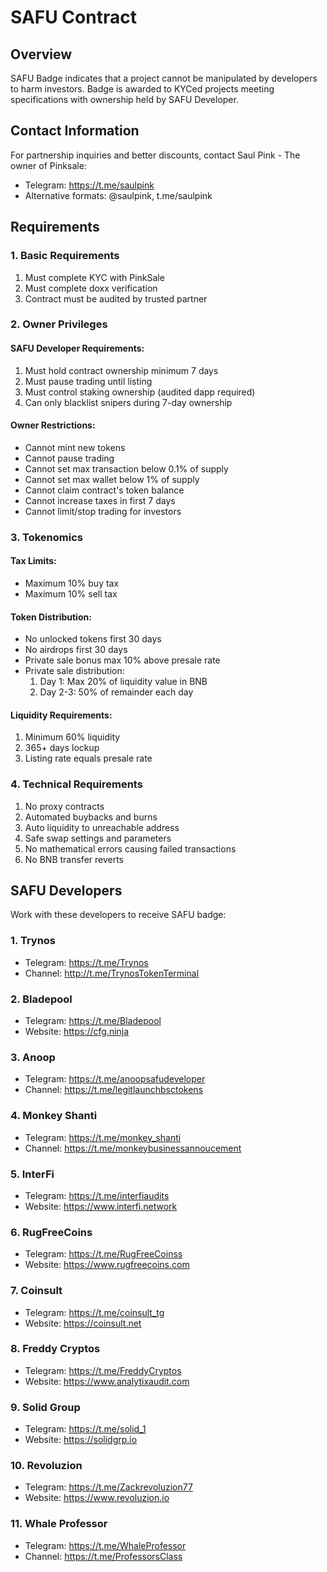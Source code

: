 # SAFU Contract

## Overview
SAFU Badge indicates that a project cannot be manipulated by developers to harm investors. Badge is awarded to KYCed projects meeting specifications with ownership held by SAFU Developer.

## Contact Information
For partnership inquiries and better discounts, contact Saul Pink - The owner of Pinksale:
- Telegram: https://t.me/saulpink
- Alternative formats: @saulpink, t.me/saulpink

## Requirements

### 1. Basic Requirements
1. Must complete KYC with PinkSale
2. Must complete doxx verification
3. Contract must be audited by trusted partner

### 2. Owner Privileges
#### SAFU Developer Requirements:
1. Must hold contract ownership minimum 7 days
2. Must pause trading until listing
3. Must control staking ownership (audited dapp required)
4. Can only blacklist snipers during 7-day ownership

#### Owner Restrictions:
- Cannot mint new tokens
- Cannot pause trading
- Cannot set max transaction below 0.1% of supply
- Cannot set max wallet below 1% of supply
- Cannot claim contract's token balance
- Cannot increase taxes in first 7 days
- Cannot limit/stop trading for investors

### 3. Tokenomics
#### Tax Limits:
- Maximum 10% buy tax
- Maximum 10% sell tax

#### Token Distribution:
- No unlocked tokens first 30 days
- No airdrops first 30 days
- Private sale bonus max 10% above presale rate
- Private sale distribution:
  1. Day 1: Max 20% of liquidity value in BNB
  2. Day 2-3: 50% of remainder each day

#### Liquidity Requirements:
1. Minimum 60% liquidity
2. 365+ days lockup
3. Listing rate equals presale rate

### 4. Technical Requirements
1. No proxy contracts
2. Automated buybacks and burns
3. Auto liquidity to unreachable address
4. Safe swap settings and parameters
5. No mathematical errors causing failed transactions
6. No BNB transfer reverts

## SAFU Developers
Work with these developers to receive SAFU badge:

### 1. Trynos
- Telegram: https://t.me/Trynos
- Channel: http://t.me/TrynosTokenTerminal

### 2. Bladepool
- Telegram: https://t.me/Bladepool
- Website: https://cfg.ninja

### 3. Anoop
- Telegram: https://t.me/anoopsafudeveloper
- Channel: https://t.me/legitlaunchbsctokens

### 4. Monkey Shanti
- Telegram: https://t.me/monkey_shanti
- Channel: https://t.me/monkeybusinessannoucement

### 5. InterFi
- Telegram: https://t.me/interfiaudits
- Website: https://www.interfi.network

### 6. RugFreeCoins
- Telegram: https://t.me/RugFreeCoinss
- Website: https://www.rugfreecoins.com

### 7. Coinsult
- Telegram: https://t.me/coinsult_tg
- Website: https://coinsult.net

### 8. Freddy Cryptos
- Telegram: https://t.me/FreddyCryptos
- Website: https://www.analytixaudit.com

### 9. Solid Group
- Telegram: https://t.me/solid_1
- Website: https://solidgrp.io

### 10. Revoluzion
- Telegram: https://t.me/Zackrevoluzion77
- Website: https://www.revoluzion.io

### 11. Whale Professor
- Telegram: https://t.me/WhaleProfessor
- Channel: https://t.me/ProfessorsClass